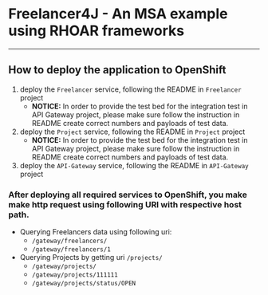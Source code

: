 Freelancer4J - An MSA example using RHOAR frameworks
===

---
How to deploy the application to OpenShift
---
1. deploy the `Freelancer` service, following the README in `Freelancer` project
    * **NOTICE:** In order to provide the test bed for the integration test in API Gateway project, please make sure follow the instruction in README create correct numbers and payloads of test data.
1. deploy the `Project` service, following the README in `Project` project
    * **NOTICE:** In order to provide the test bed for the integration test in API Gateway project, please make sure follow the instruction in README create correct numbers and payloads of test data.
1. deploy the `API-Gateway` service, following the README in `API-Gateway` project

### After deploying all required services to OpenShift, you make make http request using following URI with respective host path.

* Querying Freelancers data using following uri:
  * `/gateway/freelancers/`
  * `/gateway/freelancers/1`
* Querying Projects by getting uri `/projects/`
  * `/gateway/projects/`
  * `/gateway/projects/111111`
  * `/gateway/projects/status/OPEN` 